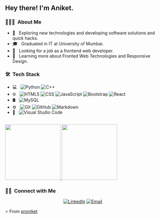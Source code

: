 <h2> Hey there! I'm Aniket.</h2>

<h3> 👨🏻‍💻 &nbsp;About Me </h3>

- 🤔 &nbsp; Exploring new technologies and developing software solutions and quick hacks.
- 🎓 &nbsp; Graduated in IT at University of Mumbai.
- 💼 &nbsp; Looking for a job as a frontend web developer.
- 🌱 &nbsp; Learning more about Fronted Web Technologies and Responsive Design.

<h3> 🛠 &nbsp;Tech Stack</h3>

- 💻 &nbsp;
  ![Python](https://img.shields.io/badge/-Python-333333?style=flat&logo=python)
  ![C++](https://img.shields.io/badge/-C++-333333?style=flat&logo=C%2B%2B&logoColor=00599C)
- 🌐 &nbsp;
  ![HTML5](https://img.shields.io/badge/-HTML5-333333?style=flat&logo=HTML5)
  ![CSS](https://img.shields.io/badge/-CSS-333333?style=flat&logo=CSS3&logoColor=1572B6)
  ![JavaScript](https://img.shields.io/badge/-JavaScript-333333?style=flat&logo=javascript)
  ![Bootstrap](https://img.shields.io/badge/-Bootstrap-333333?style=flat&logo=bootstrap&logoColor=563D7C)
  ![React](https://img.shields.io/badge/-React-333333?style=flat&logo=react)
- 🛢 &nbsp;
  ![MySQL](https://img.shields.io/badge/-MySQL-333333?style=flat&logo=mysql)
- ⚙️ &nbsp;
  ![Git](https://img.shields.io/badge/-Git-333333?style=flat&logo=git)
  ![GitHub](https://img.shields.io/badge/-GitHub-333333?style=flat&logo=github)
  ![Markdown](https://img.shields.io/badge/-Markdown-333333?style=flat&logo=markdown)
- 🔧 &nbsp;
  ![Visual Studio Code](https://img.shields.io/badge/-Visual%20Studio%20Code-333333?style=flat&logo=visual-studio-code&logoColor=007ACC)

<br/>

<a href="https://github.com/proniket">
  <img height="180em" src="https://github-readme-stats.vercel.app/api?username=proniket&theme=buefy&show_icons=true" />
  <img height="180em" src="https://github-readme-stats.vercel.app/api/top-langs/?username=proniket&theme=buefy&layout=compact" />
</a>

<br/>

<h3> 🤝🏻 &nbsp;Connect with Me </h3>

<p align="center">
<a href="https://www.linkedin.com/in/the-aniket-gupta/"><img alt="LinkedIn" src="https://img.shields.io/badge/LinkedIn-the%20aniket%20gupta-blue?style=flat-square&logo=linkedin"></a>
<a href="mailto:aniketgupta1368@gmail.com"><img alt="Email" src="https://img.shields.io/badge/Email-aniketgupta1368@gmail.com-blue?style=flat-square&logo=gmail"></a>
</p>

⭐️ From [proniket](https://github.com/proniket)
